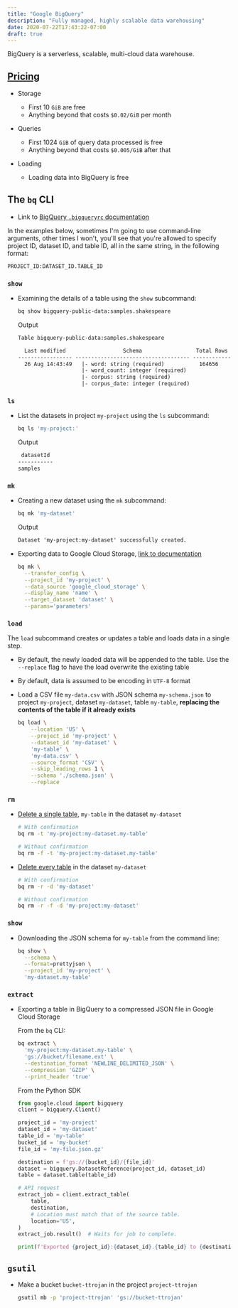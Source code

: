 ```yaml
---
title: "Google BigQuery"
description: "Fully managed, highly scalable data warehousing"
date: 2020-07-22T17:43:22-07:00
draft: true
---
```


BigQuery is a serverless, scalable, multi-cloud data warehouse.

## [Pricing](https://cloud.google.com/bigquery/pricing)

* Storage
  * First 10 `GiB` are free
  * Anything beyond that costs `$0.02/GiB` per month

* Queries
  * First 1024 `GiB` of query data processed is free
  * Anything beyond that costs `$0.005/GiB` after that

* Loading
  * Loading data into BigQuery is free


## The `bq` CLI

* Link to [BigQuery `.bigqueryrc` documentation](https://cloud.google.com/bigquery/docs/bq-command-line-tool#setting_default_values_for_command-line_flags)


In the examples below, sometimes I'm going to use command-line arguments, other times I won't, you'll see that you're allowed to specify project ID, dataset ID, and table ID, all in the same string, in the following format:

```sh
PROJECT_ID:DATASET_ID.TABLE_ID
```

### `show`

* Examining the details of a table using the `show` subcommand:

  ```sh
  bq show bigquery-public-data:samples.shakespeare
  ```

  Output

  ```txt
  Table bigquery-public-data:samples.shakespeare

    Last modified                  Schema                 Total Rows   Total Bytes   Expiration
  ----------------- ------------------------------------ ------------ ------------- ------------
    26 Aug 14:43:49   |- word: string (required)           164656       6432064
                      |- word_count: integer (required)
                      |- corpus: string (required)
                      |- corpus_date: integer (required)
  ```

### `ls`

* List the datasets in project `my-project` using the `ls` subcommand:

  ```sh
  bq ls 'my-project:'
  ```

  Output

  ```txt
   datasetId
  -----------
  samples
  ```

### `mk`

* Creating a new dataset using the `mk` subcommand:

  ```sh
  bq mk 'my-dataset'
  ```

  Output

  ```txt
  Dataset 'my-project:my-dataset' successfully created.
  ```

* Exporting data to Google Cloud Storage, [link to documentation](https://cloud.google.com/bigquery-transfer/docs/cloud-storage-transfer#setting_up_a_cloud_storage_transfer)

  ```sh
  bq mk \
    --transfer_config \
    --project_id 'my-project' \
    --data_source 'google_cloud_storage' \
    --display_name 'name' \
    --target_dataset 'dataset' \
    --params='parameters'
  ```

### `load`

The `load` subcommand creates or updates a table and loads data in a single step.

* By default, the newly loaded data will be appended to the table. Use the `--replace` flag to have the load overwrite the existing table

* By default, data is assumed to be encoding in `UTF-8` format

* Load a CSV file `my-data.csv` with JSON schema `my-schema.json` to project `my-project`, dataset `my-dataset`, table `my-table`, **replacing the contents of the table if it already exists**

  ```sh
  bq load \
      --location 'US' \
      --project_id 'my-project' \
      --dataset_id 'my-dataset' \
      'my-table' \
      'my-data.csv' \
      --source_format 'CSV' \
      --skip_leading_rows 1 \
      --schema './schema.json' \
      --replace
  ```

### `rm`

* [Delete a single table](https://cloud.google.com/bigquery/docs/managing-tables#deleting_a_table), `my-table` in the dataset `my-dataset`

  ```sh
  # With confirmation
  bq rm -t 'my-project:my-dataset.my-table'

  # Without confirmation
  bq rm -f -t 'my-project:my-dataset.my-table'
  ```

* [Delete every table](https://cloud.google.com/bigquery/docs/managing-datasets#deleting_a_dataset) in the dataset `my-dataset`

  ```sh
  # With confirmation
  bq rm -r -d 'my-dataset'

  # Without confirmation
  bq rm -r -f -d 'my-project:my-dataset'
  ```

### `show`

* Downloading the JSON schema for `my-table` from the command line:

  ```sh
  bq show \
    --schema \
    --format=prettyjson \
    --project_id 'my-project' \
    'my-dataset.my-table'
  ```

### `extract`

* Exporting a table in BigQuery to a compressed JSON file in Google Cloud Storage

  From the `bq` CLI:

  ```sh
  bq extract \
    'my-project:my-dataset.my-table' \
    'gs://bucket/filename.ext' \
    --destination_format 'NEWLINE_DELIMITED_JSON' \
    --compression 'GZIP' \
    --print_header 'true'
  ```

  From the Python SDK

  ```py
  from google.cloud import bigquery
  client = bigquery.Client()

  project_id = 'my-project'
  dataset_id = 'my-dataset'
  table_id = 'my-table'
  bucket_id = 'my-bucket'
  file_id = 'my-file.json.gz'

  destination = f'gs://{bucket_id}/{file_id}'
  dataset = bigquery.DatasetReference(project_id, dataset_id)
  table = dataset.table(table_id)

  # API request
  extract_job = client.extract_table(
      table,
      destination,
      # Location must match that of the source table.
      location='US',
  ) 
  extract_job.result()  # Waits for job to complete.

  print(f'Exported {project_id}:{dataset_id}.{table_id} to {destination}') 
  ```

## `gsutil`

* Make a bucket `bucket-ttrojan` in the project `project-ttrojan`

  ```sh
  gsutil mb -p 'project-ttrojan' 'gs://bucket-ttrojan'
  ```



